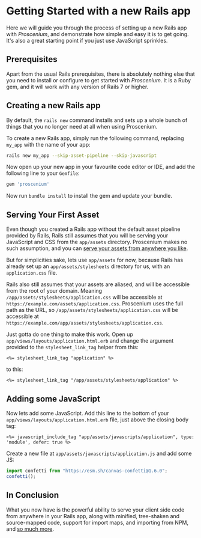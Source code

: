 # Getting Started with a new Rails app

Here we will guide you through the process of setting up a new Rails app with *Proscenium*, and demonstrate how simple and easy it is to get going. It's also a great starting point if you just use JavaScript sprinkles.

## Prerequisites

Apart from the usual Rails prerequisites, there is absolutely nothing else that you need to install or configure to get started with *Proscenium*. It is a Ruby gem, and it will work with any version of Rails 7 or higher.

## Creating a new Rails app

By default, the `rails new` command installs and sets up a whole bunch of things that you no longer need at all when using Proscenium.

To create a new Rails app, simply run the following command, replacing `my_app` with the name of your app:

```bash
rails new my_app --skip-asset-pipeline --skip-javascript
```

Now open up your new app in your favourite code editor or IDE, and add the following line to your `Gemfile`:

```ruby
gem 'proscenium'
```

Now run `bundle install` to install the gem and update your bundle.

## Serving Your First Asset

Even though you created a Rails app without the default asset pipeline provided by Rails, Rails still assumes that you will be serving your JavaScript and CSS from the `app/assets` directory. Proscenium makes no such assumption, and you can [serve your assets from anywhere you like](https://github.com/joelmoss/proscenium#client-side-code-anywhere).

But for simplicities sake, lets use `app/assets` for now, because Rails has already set up an `app/assets/stylesheets` directory for us, with an `application.css` file.

Rails also still assumes that your assets are aliased, and will be accessible from the root of your domain. Meaning `/app/assets/stylesheets/application.css` will be accessible at `https://example.com/assets/application.css`. Proscenium uses the full path as the URL, so `/app/assets/stylesheets/application.css` will be accessible at `https://example.com/app/assets/stylesheets/application.css`.

Just gotta do one thing to make this work. Open up `app/views/layouts/application.html.erb` and change the argument provided to the `stylesheet_link_tag` helper from this:

```erb
<%= stylesheet_link_tag "application" %>
```

to this:

```erb
<%= stylesheet_link_tag "/app/assets/stylesheets/application" %>
```

## Adding some JavaScript

Now lets add some JavaScript. Add this line to the bottom of your `app/views/layouts/application.html.erb` file, just above the closing body tag:

```erb
<%= javascript_include_tag "app/assets/javascripts/application", type: 'module', defer: true %>
```

Create a new file at `app/assets/javascripts/application.js` and add some JS:

```js
import confetti from "https://esm.sh/canvas-confetti@1.6.0";
confetti();
```

## In Conclusion

What you now have is the powerful ability to serve your client side code from anywhere in your Rails app, along with minified, tree-shaken and source-mapped code, support for import maps, and importing from NPM, and [so much more](https://github.com/joelmoss/proscenium).
